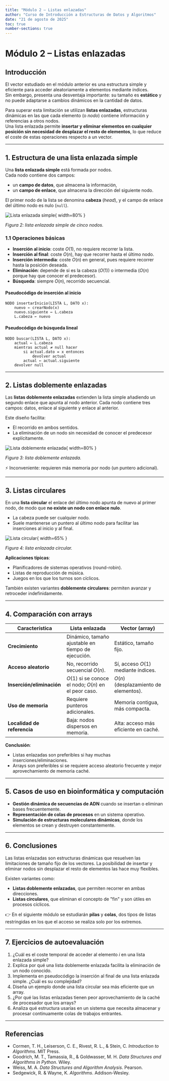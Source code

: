 ```yaml
---
title: "Módulo 2 – Listas enlazadas"
author: "Curso de Introducción a Estructuras de Datos y Algoritmos"
date: "21 de agosto de 2025"
toc: true
number-sections: true
---
```


# Módulo 2 – Listas enlazadas

## Introducción

El vector estudiado en el módulo anterior es una estructura simple y eficiente para acceder aleatoriamente a elementos mediante índices.  
Sin embargo, presenta una desventaja importante: su tamaño es **estático** y no puede adaptarse a cambios dinámicos en la cantidad de datos.  

Para superar esta limitación se utilizan **listas enlazadas**, estructuras dinámicas en las que cada elemento (o *nodo*) contiene información y referencias a otros nodos.  
Una lista enlazada permite **insertar y eliminar elementos en cualquier posición sin necesidad de desplazar el resto de elementos**, lo que reduce el coste de estas operaciones respecto a un vector.

---

## 1. Estructura de una lista enlazada simple

Una **lista enlazada simple** está formada por nodos.  
Cada nodo contiene dos campos:  
- un **campo de datos**, que almacena la información,  
- un **campo de enlace**, que almacena la dirección del siguiente nodo.  

El primer nodo de la lista se denomina **cabeza** (*head*), y el campo de enlace del último nodo es nulo (`null`).

![Lista enlazada simple](../images/linked_list.png){ width=80% }

*Figura 2: lista enlazada simple de cinco nodos.*

### 1.1 Operaciones básicas

* **Inserción al inicio**: coste $O(1)$, no requiere recorrer la lista.  
* **Inserción al final**: coste $O(n)$, hay que recorrer hasta el último nodo.  
* **Inserción intermedia**: coste $O(n)$ en general, pues requiere recorrer hasta la posición deseada.  
* **Eliminación**: depende de si es la cabeza ($O(1)$) o intermedia ($O(n)$ porque hay que conocer el predecesor).  
* **Búsqueda**: siempre $O(n)$, recorrido secuencial.

#### Pseudocódigo de inserción al inicio

```text
NODO insertarInicio(LISTA L, DATO x):
    nuevo ← crearNodo(x)
    nuevo.siguiente ← L.cabeza
    L.cabeza ← nuevo
```

#### Pseudocódigo de búsqueda lineal

```text
NODO buscar(LISTA L, DATO x):
    actual ← L.cabeza
    mientras actual ≠ null hacer
        si actual.dato = x entonces
            devolver actual
        actual ← actual.siguiente
    devolver null
```

---

## 2. Listas doblemente enlazadas

Las **listas doblemente enlazadas** extienden la lista simple añadiendo un segundo enlace que apunta al nodo anterior.
Cada nodo contiene tres campos: datos, enlace al siguiente y enlace al anterior.

Este diseño facilita:

* El recorrido en ambos sentidos.
* La eliminación de un nodo sin necesidad de conocer el predecesor explícitamente.

![Lista doblemente enlazada](../images/doubly_linked_list.png){ width=80% }

*Figura 3: lista doblemente enlazada.*

⚡ Inconveniente: requieren más memoria por nodo (un puntero adicional).

---

## 3. Listas circulares

En una **lista circular** el enlace del último nodo apunta de nuevo al primer nodo, de modo que **no existe un nodo con enlace nulo**.

* La cabeza puede ser cualquier nodo.
* Suele mantenerse un puntero al último nodo para facilitar las inserciones al inicio y al final.

![Lista circular](../images/circular_linked_list.png){ width=65% }

*Figura 4: lista enlazada circular.*

**Aplicaciones típicas**:

* Planificadores de sistemas operativos (round-robin).
* Listas de reproducción de música.
* Juegos en los que los turnos son cíclicos.

También existen variantes **doblemente circulares**: permiten avanzar y retroceder indefinidamente.

---

## 4. Comparación con arrays

| Característica              | Lista enlazada                                           | Vector (array)                          |
| --------------------------- | -------------------------------------------------------- | --------------------------------------- |
| **Crecimiento**             | Dinámico, tamaño ajustable en tiempo de ejecución.       | Estático, tamaño fijo.                  |
| **Acceso aleatorio**        | No, recorrido secuencial $O(n)$.                       | Sí, acceso $O(1)$ mediante índices.   |
| **Inserción/eliminación**   | $O(1)$ si se conoce el nodo; $O(n)$ en el peor caso. | $O(n)$ (desplazamiento de elementos). |
| **Uso de memoria**          | Requiere punteros adicionales.                           | Memoria contigua, más compacta.         |
| **Localidad de referencia** | Baja: nodos dispersos en memoria.                        | Alta: acceso más eficiente en caché.    |

**Conclusión**:

* Listas enlazadas son preferibles si hay muchas inserciones/eliminaciones.
* Arrays son preferibles si se requiere acceso aleatorio frecuente y mejor aprovechamiento de memoria caché.

---

## 5. Casos de uso en bioinformática y computación

* **Gestión dinámica de secuencias de ADN** cuando se insertan o eliminan bases frecuentemente.
* **Representación de colas de procesos** en un sistema operativo.
* **Simulación de estructuras moleculares dinámicas**, donde los elementos se crean y destruyen constantemente.

---

## 6. Conclusiones

Las listas enlazadas son estructuras dinámicas que resuelven las limitaciones de tamaño fijo de los vectores.
La posibilidad de insertar y eliminar nodos sin desplazar el resto de elementos las hace muy flexibles.

Existen variantes como:

* **Listas doblemente enlazadas**, que permiten recorrer en ambas direcciones.
* **Listas circulares**, que eliminan el concepto de "fin" y son útiles en procesos cíclicos.

👉 En el siguiente módulo se estudiarán **pilas** y **colas**, dos tipos de listas restringidas en los que el acceso se realiza solo por los extremos.

---

## 7. Ejercicios de autoevaluación

1. ¿Cuál es el coste temporal de acceder al elemento $i$ en una lista enlazada simple?
2. Explica por qué una lista doblemente enlazada facilita la eliminación de un nodo conocido.
3. Implementa en pseudocódigo la inserción al final de una lista enlazada simple. ¿Cuál es su complejidad?
4. Diseña un ejemplo donde una lista circular sea más eficiente que un array.
5. ¿Por qué las listas enlazadas tienen peor aprovechamiento de la caché de procesador que los arrays?
6. Analiza qué estructura usarías en un sistema que necesita almacenar y procesar continuamente colas de trabajos entrantes.

---

## Referencias

* Cormen, T. H., Leiserson, C. E., Rivest, R. L., & Stein, C. *Introduction to Algorithms*. MIT Press.
* Goodrich, M. T., Tamassia, R., & Goldwasser, M. H. *Data Structures and Algorithms in Python*. Wiley.
* Weiss, M. A. *Data Structures and Algorithm Analysis*. Pearson.
* Sedgewick, R. & Wayne, K. *Algorithms*. Addison-Wesley.
